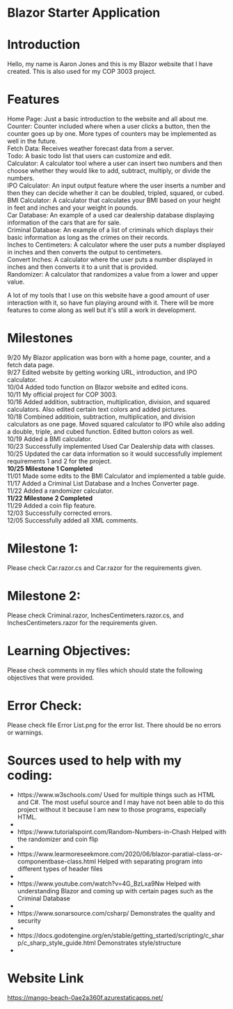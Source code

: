 # Blazor Starter Application

# Introduction

Hello, my name is Aaron Jones and this is my Blazor website that I have created. This is also used for my COP 3003 project.

# Features
Home Page: Just a basic introduction to the website and all about me.
<br />
Counter: Counter included where when a user clicks a button, then the counter goes up by one. More types of counters may be implemented as well in the future.
<br />
Fetch Data: Receives weather forecast data from a server.
<br />
Todo: A basic todo list that users can customize and edit.
<br />
Calculator: A calculator tool where a user can insert two numbers and then choose whether they would like to add, subtract, multiply, or divide the numbers.
<br />
IPO Calculator: An input output feature where the user inserts a number and then they can decide whether it can be doubled, tripled, squared, or cubed.
<br />
BMI Calculator: A calculator that calculates your BMI based on your height in feet and inches and your weight in pounds.
<br />
Car Database: An example of a used car dealership database displaying information of the cars that are for sale.
<br />
Criminal Database: An example of a list of criminals which displays their basic information as long as the crimes on their records.
<br />
Inches to Centimeters: A calculator where the user puts a number displayed in inches and then converts the output to centimeters.
<br />
Convert Inches: A calculator where the user puts a number displayed in inches and then converts it to a unit that is provided.
<br />
Randomizer: A calculator that randomizes a value from a lower and upper value.

A lot of my tools that I use on this website have a good amount of user interaction with it, so have fun playing around with it.
There will be more features to come along as well but it's still a work in development.

# Milestones

9/20 My Blazor application was born with a home page, counter, and a fetch data page.
<br />
9/27 Edited website by getting working URL, introduction, and IPO calculator.
<br />
10/04 Added todo function on Blazor website and edited icons.
<br />
10/11 My official project for COP 3003.
<br />
10/16 Added addition, subtraction, multiplication, division, and squared calculators. Also edited certain text colors and added pictures.
<br />
10/18 Combined additioin, subtraction, multiplication, and division calculators as one page. Moved squared calculator to IPO while also adding a double, triple, and cubed function. Edited button colors as well.
<br />
10/19 Added a BMI calculator.
<br />
10/23 Successfully implemented Used Car Dealership data with classes.
<br />
10/25 Updated the car data information so it would successfully implement requirements 1 and 2 for the project.
<br />
<b> 10/25 Milestone 1 Completed </b>
<br />
11/01 Made some edits to the BMI Calculator and implemented a table guide.
<br />
11/17 Added a Criminal List Database and a Inches Converter page.
<br />
11/22 Added a randomizer calculator.
<br />
<b> 11/22 Milestone 2 Completed </b>
<br />
11/29 Added a coin flip feature.
<br />
12/03 Successfully corrected errors.
<br />
12/05 Successfully added all XML comments.

# Milestone 1: 
Please check Car.razor.cs and Car.razor for the requirements given.
# Milestone 2: 
Please check Criminal.razor, InchesCentimeters.razor.cs, and InchesCentimeters.razor for the requirements given.

# Learning Objectives: 
Please check comments in my files which should state the following objectives that were provided.

# Error Check:
Please check file Error List.png for the error list. There should be no errors or warnings.


# Sources used to help with my coding:
<ul>
<li>
https://www.w3schools.com/ Used for multiple things such as HTML and C#. The most useful source and I may have not been able to do this project without it because I am new to those programs, especially HTML.
<li />
 <li> 
https://www.tutorialspoint.com/Random-Numbers-in-Chash Helped with the randomizer and coin flip
<li />
  <li>
https://www.learmoreseekmore.com/2020/06/blazor-paratial-class-or-componentbase-class.html Helped with separating program into different types of header files
<li />
  <li>
https://www.youtube.com/watch?v=4G_BzLxa9Nw Helped with understanding Blazor and coming up with certain pages such as the Criminal Database
<li />
  <li>
https://www.sonarsource.com/csharp/ Demonstrates the quality and security
<li />
  <li>
https://docs.godotengine.org/en/stable/getting_started/scripting/c_sharp/c_sharp_style_guide.html Demonstrates style/structure
<li />
</ul>

# Website Link
https://mango-beach-0ae2a360f.azurestaticapps.net/
